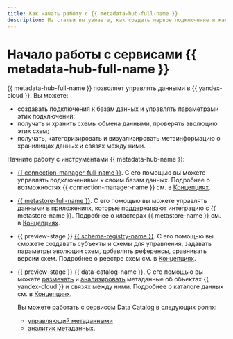 ```yaml
---
title: Как начать работу с {{ metadata-hub-full-name }}
description: Из статьи вы узнаете, как создать первое подключение и как начать работать с реестром данных.
---
```


# Начало работы с сервисами {{ metadata-hub-full-name }}

{{ metadata-hub-full-name }} позволяет управлять данными в {{ yandex-cloud }}. Вы можете:

* создавать подключения к базам данных и управлять параметрами этих подключений;
* получать и хранить схемы обмена данными, проверять эволюцию этих схем;
* получать, категоризировать и визуализировать метаинформацию о хранилищах данных и связях между ними.

Начните работу с инструментами {{ metadata-hub-name }}:

* [{{ connection-manager-full-name }}](connection-manager.md). С его помощью вы можете управлять подключениями к своим базам данных. Подробнее о возможностях {{ connection-manager-name }} см. в [Концепциях](../concepts/connection-manager.md).

* [{{ metastore-full-name }}](metastore.md). С его помощью вы можете управлять данными в приложениях, которые поддерживают интеграцию с {{ metastore-name }}. Подробнее о кластерах {{ metastore-name }} см. в [Концепциях](../concepts/metastore.md).

* {{ preview-stage }} [{{ schema-registry-name }}](schema-registry.md). С его помощью вы сможете создавать субъекты и схемы для управления, задавать параметры эволюции схем, добавлять референсы, сравнивать версии схем. Подробнее о реестре схем см. в [Концепциях](../concepts/schema-registry.md).


* {{ preview-stage }} {{ data-catalog-name }}. С его помощью вы можете [размечать](../quickstart/data-steward-quickstart.md) и [анализировать](../quickstart/data-analyst-quickstart.md) метаданные об объектах {{ yandex-cloud }} и связях между ними. Подробнее о каталоге данных см. в [Концепциях](../concepts/data-catalog.md).

  Вы можете работать с сервисом Data Catalog в следующих ролях:

  * [управляющий метаданными](data-steward-quickstart.md)
  * [аналитик метаданных](data-analyst-quickstart.md).

